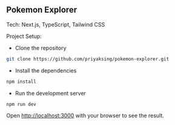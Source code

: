 ## Pokemon Explorer

Tech: Next.js, TypeScript, Tailwind CSS

Project Setup:

- Clone the repository

```bash
git clone https://github.com/priyaksing/pokemon-explorer.git
```

- Install the dependencies

```bash
npm install
```

- Run the development server

```bash
npm run dev
```

Open [http://localhost:3000](http://localhost:3000) with your browser to see the result.
